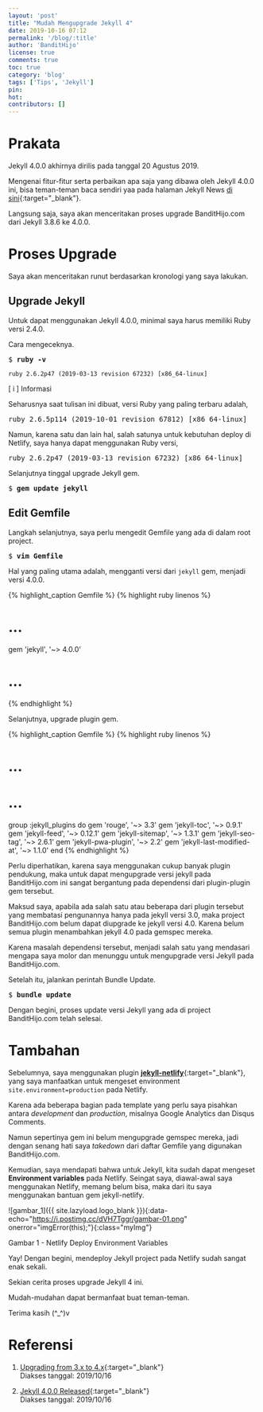```yaml
---
layout: 'post'
title: "Mudah Mengupgrade Jekyll 4"
date: 2019-10-16 07:12
permalink: '/blog/:title'
author: 'BanditHijo'
license: true
comments: true
toc: true
category: 'blog'
tags: ['Tips', 'Jekyll']
pin:
hot:
contributors: []
---
```


<!-- BANNER OF THE POST -->
<!-- <img class="post&#45;body&#45;img" src="{{ site.lazyload.logo_blank_banner }}" data&#45;echo="#" alt="banner"> -->

# Prakata

Jekyll 4.0.0 akhirnya dirilis pada tanggal 20 Agustus 2019.

Mengenai fitur-fitur serta perbaikan apa saja yang dibawa oleh Jekyll 4.0.0 ini, bisa teman-teman baca sendiri yaa pada halaman Jekyll News [di sini](https://jekyllrb.com/news/2019/08/20/jekyll-4-0-0-released/){:target="_blank"}.

Langsung saja, saya akan menceritakan proses upgrade BanditHijo.com dari Jekyll 3.8.6 ke 4.0.0.

# Proses Upgrade

Saya akan menceritakan runut berdasarkan kronologi yang saya lakukan.

## Upgrade Jekyll

Untuk dapat menggunakan Jekyll 4.0.0, minimal saya harus memiliki Ruby versi 2.4.0.

Cara mengeceknya.

<pre>
$ <b>ruby -v</b>
</pre>

```
ruby 2.6.2p47 (2019-03-13 revision 67232) [x86_64-linux]
```

<div class="blockquote-blue">
<div class="blockquote-blue-title">[ i ] Informasi</div>
<p>Seharusnya saat tulisan ini dibuat, versi Ruby yang paling terbaru adalah,
<pre>
ruby 2.6.5p114 (2019-10-01 revision 67812) [x86_64-linux]
</pre>
Namun, karena satu dan lain hal, salah satunya untuk kebutuhan deploy di Netlify, saya hanya dapat menggunakan Ruby versi,
<pre>
ruby 2.6.2p47 (2019-03-13 revision 67232) [x86_64-linux]
</pre></p>
</div>

Selanjutnya tinggal upgrade Jekyll gem.

<pre>
$ <b>gem update jekyll</b>
</pre>

## Edit Gemfile

Langkah selanjutnya, saya perlu mengedit Gemfile yang ada di dalam root project.

<pre>
$ <b>vim Gemfile</b>
</pre>

Hal yang paling utama adalah, mengganti versi dari `jekyll` gem, menjadi versi 4.0.0.

{% highlight_caption Gemfile %}
{% highlight ruby linenos %}
# ...

gem 'jekyll', '~> 4.0.0'

# ...
{% endhighlight %}

Selanjutnya, upgrade plugin gem.

{% highlight_caption Gemfile %}
{% highlight ruby linenos %}
# ...
# ...

group :jekyll_plugins do
  gem 'rouge',                          '~> 3.3'
  gem 'jekyll-toc',                     '~> 0.9.1'
  gem 'jekyll-feed',                    '~> 0.12.1'
  gem 'jekyll-sitemap',                 '~> 1.3.1'
  gem 'jekyll-seo-tag',                 '~> 2.6.1'
  gem 'jekyll-pwa-plugin',              '~> 2.2'
  gem 'jekyll-last-modified-at',        '~> 1.1.0'
end
{% endhighlight %}

Perlu diperhatikan, karena saya menggunakan cukup banyak plugin pendukung, maka untuk dapat mengupgrade versi jekyll pada BanditHijo.com ini sangat bergantung pada dependensi dari plugin-plugin gem tersebut.

Maksud saya, apabila ada salah satu atau beberapa dari plugin tersebut yang membatasi pengunannya hanya pada jekyll versi 3.0, maka project BanditHijo.com belum dapat diupgrade ke jekyll versi 4.0. Karena belum semua plugin menambahkan jekyll 4.0 pada gemspec mereka.

Karena masalah dependensi tersebut, menjadi salah satu yang mendasari mengapa saya molor dan menunggu untuk mengupgrade versi Jekyll pada BanditHijo.com.

Setelah itu, jalankan perintah Bundle Update.

<pre>
$ <b>bundle update</b>
</pre>

Dengan begini, proses update versi Jekyll yang ada di project BanditHijo.com telah selesai.

# Tambahan

Sebelumnya, saya menggunakan plugin [**jekyll-netlify**](https://github.com/jayvdb/jekyll-netlify/){:target="_blank"}, yang saya manfaatkan untuk mengeset environment `site.environment=production` pada Netlify.

Karena ada beberapa bagian pada template yang perlu saya pisahkan antara *development* dan *production*, misalnya Google Analytics dan Disqus Comments.

Namun sepertinya gem ini belum mengupgrade gemspec mereka, jadi dengan senang hati saya *takedown* dari daftar Gemfile yang digunakan BanditHijo.com.

Kemudian, saya mendapati bahwa untuk Jekyll, kita sudah dapat mengeset **Environment variables** pada Netlify. Seingat saya, diawal-awal saya menggunakan Netlify, memang belum bisa, maka dari itu saya menggunakan bantuan gem jekyll-netlify.

![gambar_1]({{ site.lazyload.logo_blank }}){:data-echo="https://i.postimg.cc/dVH7Tggr/gambar-01.png" onerror="imgError(this);"}{:class="myImg"}
<p class="img-caption">Gambar 1 - Netlify Deploy Environment Variables</p>

Yay! Dengan begini, mendeploy Jekyll project pada Netlify sudah sangat enak sekali.

Sekian cerita proses upgrade Jekyll 4 ini.

Mudah-mudahan dapat bermanfaat buat teman-teman.

Terima kasih (^_^)v



# Referensi

1. [Upgrading from 3.x to 4.x](https://jekyllrb.com/docs/upgrading/3-to-4/){:target="_blank"}
<br>Diakses tanggal: 2019/10/16

2. [Jekyll 4.0.0 Released](https://jekyllrb.com/news/2019/08/20/jekyll-4-0-0-released/){:target="_blank"}
<br>Diakses tanggal: 2019/10/16
